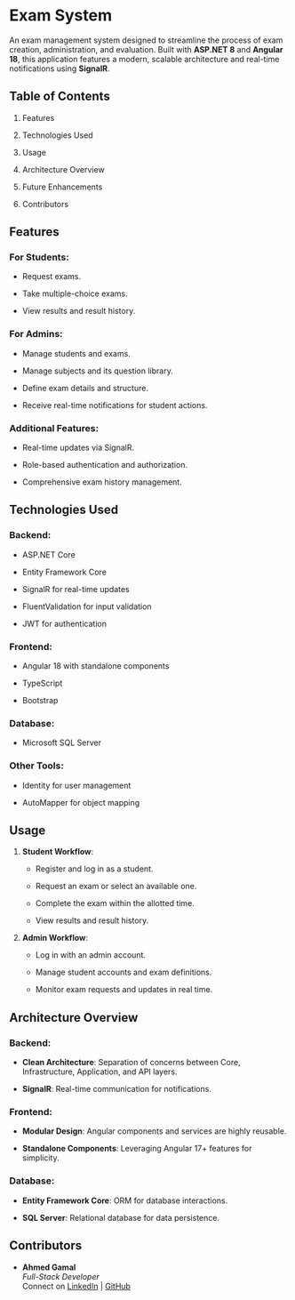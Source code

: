 # **Exam System**

An exam management system designed to streamline the process of exam creation, administration, and evaluation. Built with **ASP.NET 8** and **Angular 18**, this application features a modern, scalable architecture and real-time notifications using **SignalR**.


## **Table of Contents**

1.  Features
    
2.  Technologies Used
    
<!--3.  Setup Instructions-->
    
3.  Usage
    
4.  Architecture Overview
    
5.  Future Enhancements
    
6.  Contributors
    


## **Features**

### **For Students**:

-   Request exams.
    
-   Take multiple-choice exams.
    
-   View results and result history.
    

### **For Admins**:

-   Manage students and exams.
    
-   Manage subjects and its question library.

-   Define exam details and structure.
    
-   Receive real-time notifications for student actions.
    

### **Additional Features**:

-   Real-time updates via SignalR.
    
-   Role-based authentication and authorization.
    
-   Comprehensive exam history management.
    


## **Technologies Used**

### **Backend**:

-   ASP.NET Core
    
-   Entity Framework Core
    
-   SignalR for real-time updates
    
-   FluentValidation for input validation
    
-   JWT for authentication
    

### **Frontend**:

-   Angular 18 with standalone components
    
-   TypeScript
    
-   Bootstrap
    

### **Database**:

-   Microsoft SQL Server
    

### **Other Tools**:
-   Identity for user management

-   AutoMapper for object mapping
    
<!--
## **Setup Instructions**

### **Prerequisites**:

1.  [.NET SDK](https://dotnet.microsoft.com/download)
    
2.  [Node.js and npm](https://nodejs.org/)
    
3.  [SQL Server](https://www.microsoft.com/en-us/sql-server/sql-server-downloads)
    

### **Backend Setup**:

1.  Clone the repository:
    
    ```
    git clone https://github.com/your-repo/exam-system.git
    cd exam-system
    ```
    
2.  Configure the connection string in `appsettings.json`:
    
    ```
    "ConnectionStrings": {
        "DefaultConnection": "Server=YOUR_SERVER;Database=ExamSystemDB;Trusted_Connection=True;"
    }
    ```
    
3.  Apply database migrations:
    
    ```
    dotnet ef database update
    ```
    
4.  Run the backend:
    
    ```
    dotnet run
    ```
    

### **Frontend Setup**:

1.  Navigate to the Angular project directory:
    
    ```
    cd exam-system-client
    ```
    
2.  Install dependencies:
    
    ```
    npm install
    ```
    
3.  Run the frontend:
    
    ```
    ng serve
    ```
    
4.  Open your browser at [http://localhost:4200](http://localhost:4200).
    

----------
-->
## **Usage**

1.  **Student Workflow**:
    
    -   Register and log in as a student.
        
    -   Request an exam or select an available one.
        
    -   Complete the exam within the allotted time.
        
    -   View results and result history.
        
2.  **Admin Workflow**:
    
    -   Log in with an admin account.
        
    -   Manage student accounts and exam definitions.
        
    -   Monitor exam requests and updates in real time.
        


## **Architecture Overview**

### **Backend**:

-   **Clean Architecture**: Separation of concerns between Core, Infrastructure, Application, and API layers.
    
-   **SignalR**: Real-time communication for notifications.
    

### **Frontend**:

-   **Modular Design**: Angular components and services are highly reusable.
    
-   **Standalone Components**: Leveraging Angular 17+ features for simplicity.
    

### **Database**:

-   **Entity Framework Core**: ORM for database interactions.
    
-   **SQL Server**: Relational database for data persistence.
    

<!--
## **Future Enhancements**

-   Add support for essay-based questions.
    
-   Implement role-specific dashboards.
    
-   Integrate AI-based cheating detection.
    
-   Add email notifications for exam results.
    

----------
-->
## **Contributors**

-   **Ahmed Gamal**  
    _Full-Stack Developer_  
    Connect on [LinkedIn](https://www.linkedin.com/in/ahmedg8202/) | [GitHub](https://github.com/Ahmedg8202/)

